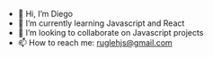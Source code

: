 - 👋 Hi, I’m Diego
- 🌱 I’m currently learning Javascript and React
- 💞️ I’m looking to collaborate on Javascript projects
- 📫 How to reach me: ruglehjs@gmail.com

<!---
Ruglehjs/Ruglehjs is a ✨ special ✨ repository because its `README.md` (this file) appears on your GitHub profile.
You can click the Preview link to take a look at your changes.
--->
